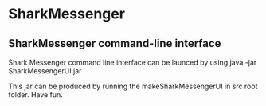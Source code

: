 # SharkMessenger

## SharkMessenger command-line interface
Shark Messenger command line interface can be launced by using
java -jar SharkMessengerUI.jar

This jar can be produced by running the makeSharkMessengerUI in src root folder. Have fun.